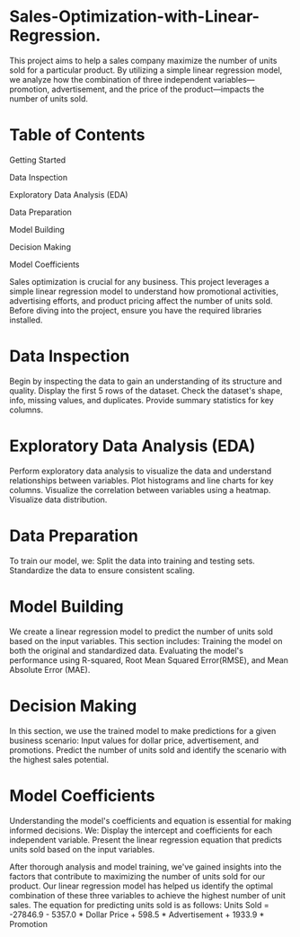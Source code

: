 # Sales-Optimization-with-Linear-Regression.
This project aims to help a sales company maximize the number of units sold for a particular product. By utilizing a simple linear regression model, we analyze how the combination of three independent variables—promotion, advertisement, and the price of the product—impacts the number of units sold.

# Table of Contents

Getting Started

Data Inspection

Exploratory Data Analysis (EDA)

Data Preparation

Model Building

Decision Making

Model Coefficients

Sales optimization is crucial for any business. This project leverages a simple linear regression model to understand how promotional activities, advertising efforts, and product pricing affect the number of units sold.
Before diving into the project, ensure you have the required libraries installed.

# Data Inspection
Begin by inspecting the data to gain an understanding of its structure and quality.
Display the first 5 rows of the dataset.
Check the dataset's shape, info, missing values, and duplicates.
Provide summary statistics for key columns.

# Exploratory Data Analysis (EDA)
Perform exploratory data analysis to visualize the data and understand relationships between variables.
Plot histograms and line charts for key columns.
Visualize the correlation between variables using a heatmap.
Visualize data distribution.

# Data Preparation
To train our model, we:
Split the data into training and testing sets.
Standardize the data to ensure consistent scaling.

# Model Building
We create a linear regression model to predict the number of units sold based on the input variables. This section includes:
Training the model on both the original and standardized data.
Evaluating the model's performance using R-squared, Root Mean Squared Error(RMSE), and Mean Absolute Error (MAE).

# Decision Making
In this section, we use the trained model to make predictions for a given business scenario:
Input values for dollar price, advertisement, and promotions.
Predict the number of units sold and identify the scenario with the highest sales potential.

# Model Coefficients
Understanding the model's coefficients and equation is essential for making informed decisions. We:
Display the intercept and coefficients for each independent variable.
Present the linear regression equation that predicts units sold based on the input variables.

After thorough analysis and model training, we've gained insights into the factors that contribute to maximizing the number of units sold for our product. 
Our linear regression model has helped us identify the optimal combination of these three variables to achieve the highest number of unit sales. The equation for predicting units sold is as follows:
Units Sold = -27846.9 - 5357.0 * Dollar Price + 598.5 * Advertisement + 1933.9 * Promotion
